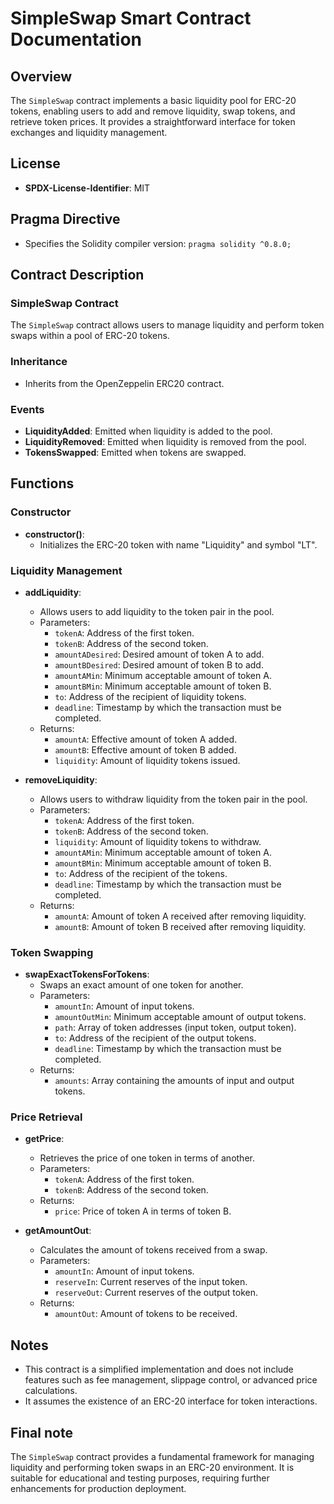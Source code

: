 # SimpleSwap Smart Contract Documentation

## Overview

The `SimpleSwap` contract implements a basic liquidity pool for ERC-20 tokens, enabling users to add and remove liquidity, swap tokens, and retrieve token prices. It provides a straightforward interface for token exchanges and liquidity management.

## License

- **SPDX-License-Identifier**: MIT

## Pragma Directive

- Specifies the Solidity compiler version: `pragma solidity ^0.8.0;`

## Contract Description

### SimpleSwap Contract

The `SimpleSwap` contract allows users to manage liquidity and perform token swaps within a pool of ERC-20 tokens.

### Inheritance

- Inherits from the OpenZeppelin ERC20 contract.

### Events

- **LiquidityAdded**: Emitted when liquidity is added to the pool.
- **LiquidityRemoved**: Emitted when liquidity is removed from the pool.
- **TokensSwapped**: Emitted when tokens are swapped.

## Functions

### Constructor

- **constructor()**: 
  - Initializes the ERC-20 token with name "Liquidity" and symbol "LT".

### Liquidity Management

- **addLiquidity**: 
  - Allows users to add liquidity to the token pair in the pool.
  - Parameters:
    - `tokenA`: Address of the first token.
    - `tokenB`: Address of the second token.
    - `amountADesired`: Desired amount of token A to add.
    - `amountBDesired`: Desired amount of token B to add.
    - `amountAMin`: Minimum acceptable amount of token A.
    - `amountBMin`: Minimum acceptable amount of token B.
    - `to`: Address of the recipient of liquidity tokens.
    - `deadline`: Timestamp by which the transaction must be completed.
  - Returns:
    - `amountA`: Effective amount of token A added.
    - `amountB`: Effective amount of token B added.
    - `liquidity`: Amount of liquidity tokens issued.

- **removeLiquidity**: 
  - Allows users to withdraw liquidity from the token pair in the pool.
  - Parameters:
    - `tokenA`: Address of the first token.
    - `tokenB`: Address of the second token.
    - `liquidity`: Amount of liquidity tokens to withdraw.
    - `amountAMin`: Minimum acceptable amount of token A.
    - `amountBMin`: Minimum acceptable amount of token B.
    - `to`: Address of the recipient of the tokens.
    - `deadline`: Timestamp by which the transaction must be completed.
  - Returns:
    - `amountA`: Amount of token A received after removing liquidity.
    - `amountB`: Amount of token B received after removing liquidity.

### Token Swapping

- **swapExactTokensForTokens**: 
  - Swaps an exact amount of one token for another.
  - Parameters:
    - `amountIn`: Amount of input tokens.
    - `amountOutMin`: Minimum acceptable amount of output tokens.
    - `path`: Array of token addresses (input token, output token).
    - `to`: Address of the recipient of the output tokens.
    - `deadline`: Timestamp by which the transaction must be completed.
  - Returns:
    - `amounts`: Array containing the amounts of input and output tokens.

### Price Retrieval

- **getPrice**: 
  - Retrieves the price of one token in terms of another.
  - Parameters:
    - `tokenA`: Address of the first token.
    - `tokenB`: Address of the second token.
  - Returns:
    - `price`: Price of token A in terms of token B.

- **getAmountOut**: 
  - Calculates the amount of tokens received from a swap.
  - Parameters:
    - `amountIn`: Amount of input tokens.
    - `reserveIn`: Current reserves of the input token.
    - `reserveOut`: Current reserves of the output token.
  - Returns:
    - `amountOut`: Amount of tokens to be received.

## Notes

- This contract is a simplified implementation and does not include features such as fee management, slippage control, or advanced price calculations.
- It assumes the existence of an ERC-20 interface for token interactions.

## Final note

The `SimpleSwap` contract provides a fundamental framework for managing liquidity and performing token swaps in an ERC-20 environment. It is suitable for educational and testing purposes, requiring further enhancements for production deployment.
